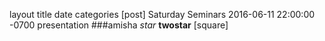 layout	      title 	               date 	                   categories
[post]    Saturday Seminars     2016-06-11 22:00:00 -0700            presentation
###amisha
*star*
**twostar**
[square]
